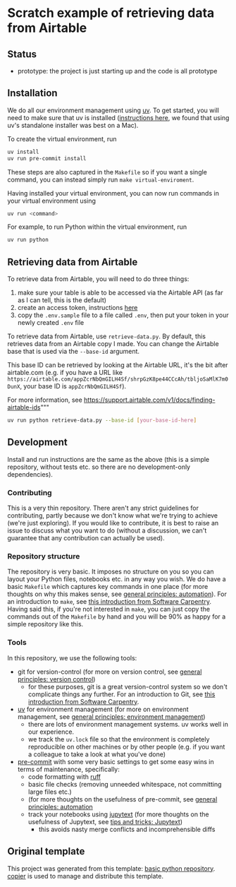 # Scratch example of retrieving data from Airtable
<!--- Adding a one-line description of what this repository is for here may be
helpful -->
<!---

We recommend having a status line in your repo to tell anyone who stumbles
on your repository where you're up to. Some suggested options:

- prototype: the project is just starting up and the code is all prototype
- development: the project is actively being worked on
- finished: the project has achieved what it wanted and is no longer being
  worked on, we won't reply to any issues
- dormant: the project is no longer worked on but we might come back to it, if
  you have questions, feel free to raise an issue
- abandoned: this project is no longer worked on and we won't reply to any
  issues

-->

## Status

- prototype: the project is just starting up and the code is all prototype

## Installation

We do all our environment management using [uv](https://docs.astral.sh/uv/).
To get started, you will need to make sure that uv is installed
([instructions here](https://docs.astral.sh/uv/getting-started/installation/),
we found that using uv's standalone installer was best on a Mac).

To create the virtual environment, run

```sh
uv install
uv run pre-commit install
```

These steps are also captured in the `Makefile` so if you want a single
command, you can instead simply run `make virtual-enviroment`.

Having installed your virtual environment, you can now run commands in your
virtual environment using

```sh
uv run <command>
```

For example, to run Python within the virtual environment, run

```sh
uv run python
```

## Retrieving data from Airtable

To retrieve data from Airtable, you will need to do three things:

1. make sure your table is able to be accessed via the Airtable API
   (as far as I can tell, this is the default)
1. create an access token, 
   instructions [here](https://airtable.com/developers/web/guides/personal-access-tokens)
1. copy the `.env.sample` file to a file called `.env`,
   then put your token in your newly created `.env` file

To retrieve data from Airtable, use `retrieve-data.py`.
By default, this retrieves data from an Airtable copy I made.
You can change the Airtable base that is used via the `--base-id` argument.

This base ID can be retrieved by looking at the Airtable URL,
it's the bit after airtable.com
(e.g. if you have a URL like
`https://airtable.com/appZcrNbQmGILH4Sf/shrpGzK8pe44CCcAh/tbljoSaMlK7m0DunX`,
your base ID is `appZcrNbQmGILH4Sf`).

For more information, see https://support.airtable.com/v1/docs/finding-airtable-ids"""

```sh
uv run python retrieve-data.py --base-id [your-base-id-here]
```

## Development

<!--- In bigger projects, we would recommend having separate docs where this
development information can go. However, for such a simple repository, having
it all in the README is fine. -->

Install and run instructions are the same as the above (this is a simple
repository, without tests etc. so there are no development-only dependencies).

### Contributing

This is a very thin repository. There aren't any strict guidelines for
contributing, partly because we don't know what we're trying to achieve (we're
just exploring). If you would like to contribute, it is best to raise an issue
to discuss what you want to do (without a discussion, we can't guarantee that
any contribution can actually be used).
<!--- You may want to update this section as the project evolves. -->

### Repository structure

The repository is very basic. It imposes no structure on you so you can layout
your Python files, notebooks etc. in any way you wish. We do have a basic
`Makefile` which captures key commands in one place (for more thoughts on why
this makes sense, see
[general principles: automation](https://gitlab.com/znicholls/mullet-rse/-/blob/main/book/general-principles/automation.md)).
For an introduction to `make`, see
[this introduction from Software Carpentry](https://swcarpentry.github.io/make-novice/).
Having said this, if you're not interested in `make`, you can just copy the
commands out of the `Makefile` by hand and you will be 90% as happy for a
simple repository like this.

### Tools

In this repository, we use the following tools:

- git for version-control (for more on version control, see
  [general principles: version control](https://gitlab.com/znicholls/mullet-rse/-/blob/main/book/theory/version-control.md))
    - for these purposes, git is a great version-control system so we don't
      complicate things any further. For an introduction to Git, see
      [this introduction from Software Carpentry](http://swcarpentry.github.io/git-novice/).
- [uv](https://docs.astral.sh/uv/) for environment management
  (for more on environment management, see
  [general principles: environment management](https://gitlab.com/znicholls/mullet-rse/-/blob/main/book/theory/environment-management.md))
    - there are lots of environment management systems.
      uv works well in our experience.
    - we track the `uv.lock` file so that the environment
      is completely reproducible on other machines or by other people
      (e.g. if you want a colleague to take a look at what you've done)
- [pre-commit](https://pre-commit.com/) with some very basic settings to get some
  easy wins in terms of maintenance, specifically:
    - code formatting with [ruff](https://docs.astral.sh/ruff/formatter/)
    - basic file checks (removing unneeded whitespace, not committing large
      files etc.)
    - (for more thoughts on the usefulness of pre-commit, see
      [general principles: automation](https://gitlab.com/znicholls/mullet-rse/-/blob/main/book/general-principles/automation.md)
    - track your notebooks using
    [jupytext](https://jupytext.readthedocs.io/en/latest/index.html)
    (for more thoughts on the usefulness of Jupytext, see
    [tips and tricks: Jupytext](https://gitlab.com/znicholls/mullet-rse/-/blob/main/book/tips-and-tricks/managing-notebooks-jupytext.md))
        - this avoids nasty merge conflicts and incomprehensible diffs

## Original template

This project was generated from this template:
[basic python repository](https://gitlab.com/znicholls/copier-basic-python-repository).
[copier](https://copier.readthedocs.io/en/stable/) is used to manage and
distribute this template.
